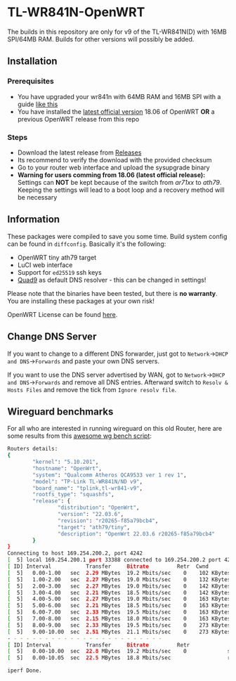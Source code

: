# TL-WR841N-OpenWRT
The builds in this repository are only for v9 of the TL-WR841N(D) with 16MB SPI/64MB RAM. Builds for other versions will possibly be added.

## Installation
### Prerequisites
- You have upgraded your wr841n with 64MB RAM and 16MB SPI with a guide [like this](https://wiki.freifunk.net/TP-Link_WR841ND/Flash_und_RAM_erweitern_bis_v12)
- You have installed the [latest official version](https://openwrt.org/toh/tp-link/tl-wr841nd) 18.06 of OpenWRT **OR** a previous OpenWRT release from this repo
  
### Steps
- Download the latest release from [Releases](https://github.com/technikamateur/TP-Link-WR841N-OpenWRT/releases)
- Its recommend to verify the download with the provided checksum
- Go to your router web interface and upload the sysupgrade binary
- **Warning for users comming from 18.06 (latest official release):** Settings can **NOT** be kept because of the switch from *ar71xx* to *ath79*. Keeping the settings will lead to a boot loop and a recovery method will be necessary

## Information
These packages were compiled to save you some time. Build system config can be found in `diffconfig`. Basically it's the following:
- OpenWRT tiny ath79 target
- LuCI web interface
- Support for `ed25519` ssh keys
- [Quad9](https://quad9.net/) as default DNS resolver - this can be changed in settings!

Please note that the binaries have been tested, but there is **no warranty**. You are installing these packages at your own risk!

OpenWRT License can be found [here](https://github.com/openwrt/openwrt/blob/main/COPYING).

## Change DNS Server
If you want to change to a different DNS forwarder, just got to `Network`->`DHCP and DNS`->`Forwards` and paste your own DNS servers.

If you want to use the DNS server advertised by WAN, got to `Network`->`DHCP and DNS`->`Forwards` and remove all DNS entries. Afterward switch to `Resolv & Hosts Files` and remove the tick from `Ignore resolv file`.

## Wireguard benchmarks
For all who are interested in running wireguard on this old Router, here are some results from this [awesome wg bench script](https://github.com/cyyself/wg-bench):

```sh
Routers details:
{
        "kernel": "5.10.201",
        "hostname": "OpenWrt",
        "system": "Qualcomm Atheros QCA9533 ver 1 rev 1",
        "model": "TP-Link TL-WR841N/ND v9",
        "board_name": "tplink,tl-wr841-v9",
        "rootfs_type": "squashfs",
        "release": {
                "distribution": "OpenWrt",
                "version": "22.03.6",
                "revision": "r20265-f85a79bcb4",
                "target": "ath79/tiny",
                "description": "OpenWrt 22.03.6 r20265-f85a79bcb4"
        }
}
Connecting to host 169.254.200.2, port 4242
[  5] local 169.254.200.1 port 33388 connected to 169.254.200.2 port 4242
[ ID] Interval           Transfer     Bitrate         Retr  Cwnd
[  5]   0.00-1.00   sec  2.29 MBytes  19.2 Mbits/sec    0    102 KBytes       
[  5]   1.00-2.00   sec  2.27 MBytes  19.0 Mbits/sec    0    132 KBytes       
[  5]   2.00-3.00   sec  2.27 MBytes  19.0 Mbits/sec    0    142 KBytes       
[  5]   3.00-4.00   sec  2.21 MBytes  18.5 Mbits/sec    0    142 KBytes       
[  5]   4.00-5.00   sec  2.27 MBytes  19.0 Mbits/sec    0    163 KBytes       
[  5]   5.00-6.00   sec  2.21 MBytes  18.5 Mbits/sec    0    163 KBytes       
[  5]   6.00-7.00   sec  2.33 MBytes  19.5 Mbits/sec    0    163 KBytes       
[  5]   7.00-8.00   sec  2.15 MBytes  18.0 Mbits/sec    0    163 KBytes       
[  5]   8.00-9.00   sec  2.33 MBytes  19.5 Mbits/sec    0    273 KBytes       
[  5]   9.00-10.00  sec  2.51 MBytes  21.1 Mbits/sec    0    273 KBytes       
- - - - - - - - - - - - - - - - - - - - - - - - -
[ ID] Interval           Transfer     Bitrate         Retr
[  5]   0.00-10.00  sec  22.8 MBytes  19.2 Mbits/sec    0             sender
[  5]   0.00-10.05  sec  22.5 MBytes  18.8 Mbits/sec                  receiver

iperf Done.

```
